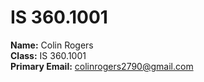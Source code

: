 # IS 360.1001  
**Name:** Colin Rogers  
**Class:** IS 360.1001    
**Primary Email:** colinrogers2790@gmail.com

